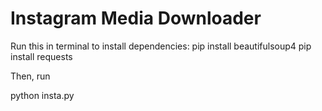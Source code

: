 # Instagram Media Downloader

Run this in terminal to install dependencies:
    pip install beautifulsoup4
    pip install requests

Then, run 

python insta.py
